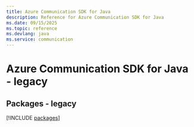 ```yaml
---
title: Azure Communication SDK for Java
description: Reference for Azure Communication SDK for Java
ms.date: 09/15/2025
ms.topic: reference
ms.devlang: java
ms.service: communication
---
```

# Azure Communication SDK for Java - legacy
## Packages - legacy
[!INCLUDE [packages](communication-index.md)]